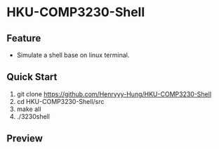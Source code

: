 # HKU-COMP3230-Shell

## Feature
  * Simulate a shell base on linux terminal.

## Quick Start

  1. git clone https://github.com/Henryyy-Hung/HKU-COMP3230-Shell
  2. cd HKU-COMP3230-Shell/src
  3. make all
  4. ./3230shell

## Preview


